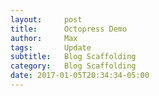 ```yaml
---
layout:     post
title:      Octopress Demo
author:     Max
tags: 		Update
subtitle:   Blog Scaffolding
category:   Blog Scaffolding
date: 2017-01-05T20:34:34-05:00
---
```


